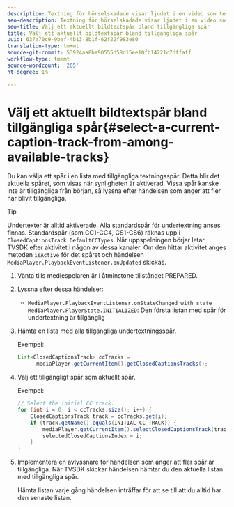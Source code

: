 ```yaml
---
description: Textning för hörselskadade visar ljudet i en video som text på skärmen när ljudet inte kan höras eller när tittaren inte hörs.
seo-description: Textning för hörselskadade visar ljudet i en video som text på skärmen när ljudet inte kan höras eller när tittaren inte hörs.
seo-title: Välj ett aktuellt bildtextspår bland tillgängliga spår
title: Välj ett aktuellt bildtextspår bland tillgängliga spår
uuid: 637a70c9-9bef-4b13-8b1f-62f22f983e80
translation-type: tm+mt
source-git-commit: 53924aa8ba90555d58d15ee10fb14221c7dffaff
workflow-type: tm+mt
source-wordcount: '265'
ht-degree: 1%

---
```



# Välj ett aktuellt bildtextspår bland tillgängliga spår{#select-a-current-caption-track-from-among-available-tracks}

Du kan välja ett spår i en lista med tillgängliga textningsspår. Detta blir det aktuella spåret, som visas när synligheten är aktiverad. Vissa spår kanske inte är tillgängliga från början, så lyssna efter händelsen som anger att fler har blivit tillgängliga.

>[!TIP]
>
>Undertexter är alltid aktiverade. Alla standardspår för undertextning anses finnas. Standardspår (som CC1-CC4, CS1-CS6) räknas upp i `ClosedCaptionsTrack.DefaultCCTypes`. När uppspelningen börjar letar TVSDK efter aktivitet i någon av dessa kanaler. Om den hittar aktivitet anges metoden `isActive` för det spåret och händelsen `MediaPlayer.PlaybackEventListener.onUpdated` skickas.

1. Vänta tills mediespelaren är i åtminstone tillståndet PREPARED.
1. Lyssna efter dessa händelser:

   * `MediaPlayer.PlaybackEventListener.onStateChanged with state MediaPlayer.PlayerState.INITIALIZED`: Den första listan med spår för undertextning är tillgänglig

1. Hämta en lista med alla tillgängliga undertextningsspår.

   Exempel:

   ```java
   List<ClosedCaptionsTrack> ccTracks = 
         mediaPlayer.getCurrentItem().getClosedCaptionsTracks();
   ```

1. Välj ett tillgängligt spår som aktuellt spår.

   Exempel:

   ```java
   // Select the initial CC track. 
   for (int i = 0; i < ccTracks.size(); i++) { 
       ClosedCaptionsTrack track = ccTracks.get(i); 
       if (track.getName().equals(INITIAL_CC_TRACK)) { 
           mediaPlayer.getCurrentItem().selectClosedCaptionsTrack(track); 
           selectedClosedCaptionsIndex = i; 
       } 
   }
   ```

1. Implementera en avlyssnare för händelsen som anger att fler spår är tillgängliga. När TVSDK skickar händelsen hämtar du den aktuella listan med tillgängliga spår.

   Hämta listan varje gång händelsen inträffar för att se till att du alltid har den senaste listan.
